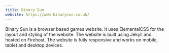```yaml
---
title: Binary Sun
website: https://www.binarysun.co.uk/
---
```

Binary Sun is a browser based games website. It uses ElementalCSS for the layout and styling of the website. The website is built using Jekyll and hosted on Firehost. The website is fully responsive and works on mobile, tablet and desktop devices.